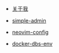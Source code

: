 - [关于我](/README)

- [simple-admin](https://liaohui5.github.io/simple-admin/#/README)

- [neovim-config](https://github.com/liaohui5/neovim)

- [docker-dbs-env](https://github.com/liaohui5/docker-dbs-env)

